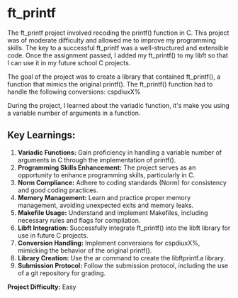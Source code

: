# ft_printf

The ft_printf project involved recoding the printf() function in C. This project was of moderate difficulty and allowed me to improve my programming skills. The key to a successful ft_printf was a well-structured and extensible code. Once the assignment passed, I added my ft_printf() to my libft so that I can use it in my future school C projects.

The goal of the project was to create a library that contained ft_printf(), a function that mimics the original printf(). The ft_printf() function had to handle the following conversions: cspdiuxX%

During the project, I learned  about the variadic function, it's make you using a variable number of arguments in a function.

## Key Learnings:

1. **Variadic Functions:** Gain proficiency in handling a variable number of arguments in C through the implementation of printf().
2. **Programming Skills Enhancement:** The project serves as an opportunity to enhance programming skills, particularly in C.
3. **Norm Compliance:** Adhere to coding standards (Norm) for consistency and good coding practices.
4. **Memory Management:** Learn and practice proper memory management, avoiding unexpected exits and memory leaks.
5. **Makefile Usage:** Understand and implement Makefiles, including necessary rules and flags for compilation.
6. **Libft Integration:** Successfully integrate ft_printf() into the libft library for use in future C projects.
7. **Conversion Handling:** Implement conversions for cspdiuxX%, mimicking the behavior of the original printf().
8. **Library Creation:** Use the ar command to create the libftprintf.a library.
10. **Submission Protocol:** Follow the submission protocol, including the use of a git repository for grading.

**Project Difficulty:** Easy
